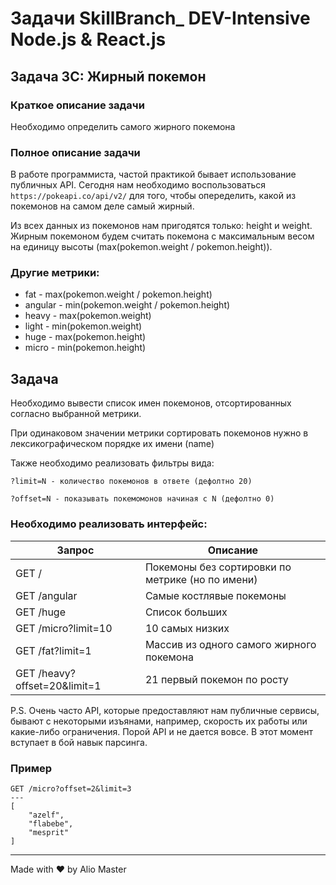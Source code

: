 # Задачи SkillBranch_ DEV-Intensive Node.js & React.js

## Задача 3C: Жирный покемон

### Краткое описание задачи
Необходимо определить самого жирного покемона

### Полное описание задачи
В работе программиста, частой практикой бывает использование публичных API. Сегодня нам необходимо воспользоваться ```https://pokeapi.co/api/v2/``` для того, чтобы опеределить, какой из покемонов на самом деле самый жирный.

Из всех данных из покемонов нам пригодятся только: height и weight. Жирным покемоном будем считать покемона с максимальным весом на единицу высоты (max(pokemon.weight / pokemon.height)).

### Другие метрики:
- fat - max(pokemon.weight / pokemon.height)
- angular - min(pokemon.weight / pokemon.height)
- heavy - max(pokemon.weight)
- light - min(pokemon.weight)
- huge - max(pokemon.height)
- micro - min(pokemon.height)

## Задача
Необходимо вывести список имен покемонов, отсортированных согласно выбранной метрики.

При одинаковом значении метрики сортировать покемонов нужно в лексикографическом порядке их имени (name)

Также необходимо реализовать фильтры вида:
```
?limit=N - количество покемонов в ответе (дефолтно 20)
```
```
?offset=N - показывать покемомонов начиная с N (дефолтно 0)
```

### Необходимо реализовать интерфейс:

Запрос | Описание
--- | ---
GET / | Покемоны без сортировки по метрике (но по имени)
GET /angular | Самые костлявые покемоны
GET /huge | Список больших
GET /micro?limit=10 | 10 самых низких
GET /fat?limit=1 | Массив из одного самого жирного покемона
GET /heavy?offset=20&limit=1 | 21 первый покемон по росту

P.S. Очень часто API, которые предоставляют нам публичные сервисы, бывают с некоторыми изъянами, например, скорость их работы или какие-либо ограничения. Порой API и не дается вовсе. В этот момент вступает в бой навык парсинга.

### Пример
```
GET /micro?offset=2&limit=3
---
[
    "azelf",
    "flabebe",
    "mesprit"
]
```

---
Made with ♥ by Alio Master
